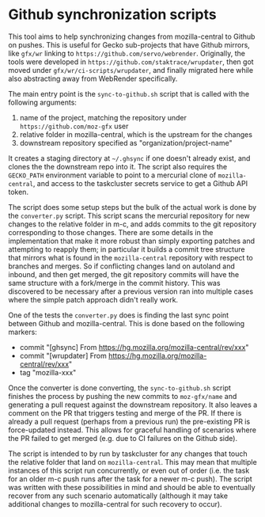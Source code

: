 # Github synchronization scripts

This tool aims to help synchronizing changes from mozilla-central to Github on pushes.
This is useful for Gecko sub-projects that have Github mirrors, like `gfx/wr` linking to `https://github.com/servo/webrender`.
Originally, the tools were developed in `https://github.com/staktrace/wrupdater`,
then got moved under `gfx/wr/ci-scripts/wrupdater`,
and finally migrated here while also abstracting away from WebRender specifically.

The main entry point is the `sync-to-github.sh` script that is called with the following arguments:
  1. name of the project, matching the repository under `https://github.com/moz-gfx` user
  2. relative folder in mozilla-central, which is the upstream for the changes
  3. downstream repository specified as "organization/project-name"

It creates a staging directory at `~/.ghsync` if one doesn't already exist,
and clones the the downstream repo into it.
The script also requires the `GECKO_PATH` environment variable
to point to a mercurial clone of `mozilla-central`, and access to the
taskcluster secrets service to get a Github API token.

The script does some setup steps but the bulk of the actual work
is done by the `converter.py` script. This script scans the mercurial
repository for new changes to the relative folder in m-c,
and adds commits to the git repository corresponding to those changes.
There are some details in the implementation that make it more robust
than simply exporting patches and attempting to reapply them;
in particular it builds a commit tree structure that mirrors what is found in
the `mozilla-central` repository with respect to branches and merges.
So if conflicting changes land on autoland and inbound, and then get
merged, the git repository commits will have the same structure with
a fork/merge in the commit history. This was discovered to be
necessary after a previous version ran into multiple cases where
the simple patch approach didn't really work.

One of the tests the `converter.py` does is finding the last sync point
between Github and mozilla-central. This is done based on the following markers:
  - commit "[ghsync] From https://hg.mozilla.org/mozilla-central/rev/xxx"
  - commit "[wrupdater] From https://hg.mozilla.org/mozilla-central/rev/xxx"
  - tag "mozilla-xxx"

Once the converter is done converting, the `sync-to-github.sh` script
finishes the process by pushing the new commits to `moz-gfx/name`
and generating a pull request against the downstream repository. It also
leaves a comment on the PR that triggers testing and merge of the PR.
If there is already a pull request (perhaps from a previous run) the
pre-existing PR is force-updated instead. This allows for graceful
handling of scenarios where the PR failed to get merged (e.g. due to
CI failures on the Github side).

The script is intended to by run by taskcluster for any changes that
touch the relative folder that land on `mozilla-central`. This may mean
that multiple instances of this script run concurrently, or even out
of order (i.e. the task for an older m-c push runs after the task for
a newer m-c push). The script was written with these possibilities in
mind and should be able to eventually recover from any such scenario
automatically (although it may take additional changes to mozilla-central
for such recovery to occur).
